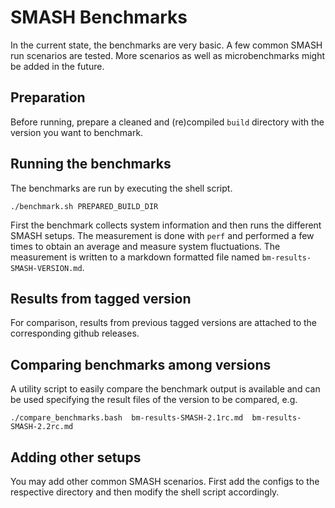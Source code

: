 # SMASH Benchmarks

In the current state, the benchmarks are very basic. A few common SMASH run
scenarios are tested. More scenarios as well as microbenchmarks
might be added in the future.

## Preparation

Before running, prepare a cleaned and (re)compiled `build` directory with the
version you want to benchmark.

## Running the benchmarks

The benchmarks are run by executing the shell script.
```console
./benchmark.sh PREPARED_BUILD_DIR
```

First the benchmark collects system information and then runs the different
SMASH setups. The measurement is done with `perf` and performed a few times to
obtain an average and measure system fluctuations. The measurement is written
to a markdown formatted file named `bm-results-SMASH-VERSION.md`.

## Results from tagged version

For comparison, results from previous tagged versions are attached to the
corresponding github releases.

## Comparing benchmarks among versions

A utility script to easily compare the benchmark output is available and can
be used specifying the result files of the version to be compared, e.g.
```console
./compare_benchmarks.bash  bm-results-SMASH-2.1rc.md  bm-results-SMASH-2.2rc.md
```

## Adding other setups

You may add other common SMASH scenarios. First add the configs to the
respective directory and then modify the shell script accordingly.
